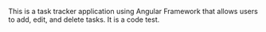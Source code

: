 This is a task tracker application using Angular Framework that allows users to add, edit, and delete tasks. It is a code test.
 
